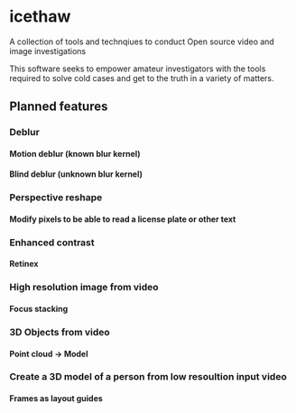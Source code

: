 # icethaw
A collection of tools and technqiues to conduct Open source video and image investigations

This software seeks to empower amateur investigators with the tools required to solve cold cases and get to the truth in a variety of matters.

## Planned features

### Deblur
#### Motion deblur (known blur kernel)
#### Blind deblur (unknown blur kernel)
### Perspective reshape
#### Modify pixels to be able to read a license plate or other text
### Enhanced contrast
#### Retinex
### High resolution image from video
#### Focus stacking 
### 3D Objects from video
#### Point cloud -> Model
### Create a 3D model of a person from low resoultion input video
#### Frames as layout guides

